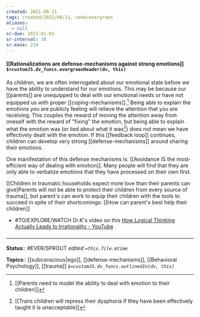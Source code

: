```yaml
---
created: 2021-08-11
tags: created/2021/08/11, node/evergreen
aliases:
  - null
sr-due: 2022-01-01
sr-interval: 38
sr-ease: 214
---
```


#### [[Rationalizations are defense-mechanisms against strong emotions]] `$=customJS.dv_funcs.evergreenHeader(dv, this)`

As children, we are often interrogated about our emotional state before we have the ability to understand for our emotions. This may be because our [[parents]] are unequipped to deal with our emotional needs or have not equipped us with proper [[coping-mechanisms]].[^1] Being able to explain the emotions you are publicly feeling will relieve the attention that you are receiving. This couples the reward of moving the attention away from oneself with the reward of "fixing" the emotion, but being able to explain what the emotion was (or lied about what it was[^2]) does not mean we have effectively dealt with the emotion. If this [[feedback loop]] continues, children can develop very strong [[defense-mechanisms]] around sharing their emotions.

[^1]: [[Parents need to model the ability to deal with emotion to their children]]
[^2]: [[Trans children will repress their dysphoria if they have been effectively taught it is unacceptable]]

One manifestation of this defense mechanisms is: [[Avoidance IS the most-efficient way of dealing with emotion]]. Many people will find that they are only able to verbalize emotions that they have processed on their own first.

[[Children in traumatic households expect more love than their parents can give|Parents will not be able to protect their children from every source of trauma]], but parent's can work to equip their children with the tools to succeed in spite of their shortcomings: [[How can parent's best help their children]]

- #TO/EXPLORE/WATCH Dr.K's video on this [How Logical Thinking Actually Leads to Irrationality - YouTube](https://www.youtube.com/watch?v=ByYUd6DESQk)

### <hr class="footnote"/>

**Status**:: #EVER/SPROUT 
*edited `=this.file.mtime`*

**Topics**:: [[subconscious|ego]], [[defense-mechanisms]], [[Behavioral Psychology]], [[trauma]]
*`$=customJS.dv_funcs.outlinedIn(dv, this)`*

